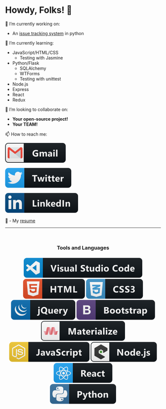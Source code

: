 # Howdy, Folks! 👋

🔭 I’m currently working on:

  - An [issue tracking system](https://flask-its.herokuapp.com) in python

🌱 I’m currently learning:

  - JavaScript/HTML/CSS
     - Testing with Jasmine
  - Python/Flask
    - SQLAlchemy
    - WTForms
    - Testing with unittest
  - Node.js
  - Express
  - React
  - Redux

👯 I’m looking to collaborate on:

  - <strong>Your open-source project!</strong>
  - <strong>Your TEAM!</strong>

📫 How to reach me:

  [<img src="https://github.com/jrrlokken/jrrlokken/blob/master/svg/social/gmail.svg" alt="html" style="vertical-align:top, margin:4px">](mailto:jrrlokken@gmail.com)
  
  [<img src="https://github.com/jrrlokken/jrrlokken/blob/master/svg/social/twitter.svg" alt="html" style="vertical-align:top, margin:4px">](https://twitter.com/joshualokken)
  
  [<img src="https://github.com/jrrlokken/jrrlokken/blob/master/svg/social/linkedin.svg" alt="html" style="vertical-align:top, margin:4px">](https://linkedin.com/in/joshualokken)

🔭 - My [resume](https://velocv.com/jrrlokken)

*************

<br />
            
<h3 align="center">Tools and Languages<h3>

<p align="center">

<!-- For more icons please follow  https://github.com/MikeCodesDotNET/ColoredBadges -->
<img src="https://github.com/jrrlokken/jrrlokken/blob/master/svg/dev/tools/visualstudio_code.svg" alt="vscode" style="vertical-align:top, margin-x:4px">
<br />
<img src="https://github.com/jrrlokken/jrrlokken/blob/master/svg/dev/languages/html.svg" alt="html" style="vertical-align:top, margin-x:4px">
<img src="https://github.com/jrrlokken/jrrlokken/blob/master/svg/dev/languages/css3.svg" alt="css" style="vertical-align:top, margin-x:4px">
<img src="https://github.com/jrrlokken/jrrlokken/blob/master/svg/dev/frameworks/jquery.svg" alt="jquery" style="vertical-align:top, margin:4px">
<img src="https://github.com/jrrlokken/jrrlokken/blob/master/svg/dev/frameworks/bootstrap.svg" alt="bootstrap" style="vertical-align:top, margin:4px">
<img src="https://github.com/jrrlokken/jrrlokken/blob/master/svg/dev/frameworks/materialize.svg" alt="materialize" style="vertical-align:top, margin:4px">
<br />
<img src="https://github.com/jrrlokken/jrrlokken/blob/master/svg/dev/languages/js.svg" alt="javascript" style="vertical-align:top, margin:4px">
<img src="https://github.com/jrrlokken/jrrlokken/blob/master/svg/dev/frameworks/nodejs_larger.svg" alt="nodejs" style="vertical-align:top, margin-x:4px">
<img src="https://github.com/jrrlokken/jrrlokken/blob/master/svg/dev/frameworks/react.svg" alt="react" style="vertical-align:top, margin:4px">
<br />
<img src="https://github.com/jrrlokken/jrrlokken/blob/master/svg/dev/languages/python.svg" alt="python" style="vertical-align:top, margin:4px">

</p>
</div>

